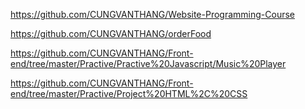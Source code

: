 https://github.com/CUNGVANTHANG/Website-Programming-Course

https://github.com/CUNGVANTHANG/orderFood

https://github.com/CUNGVANTHANG/Front-end/tree/master/Practive/Practive%20Javascript/Music%20Player

https://github.com/CUNGVANTHANG/Front-end/tree/master/Practive/Project%20HTML%2C%20CSS
